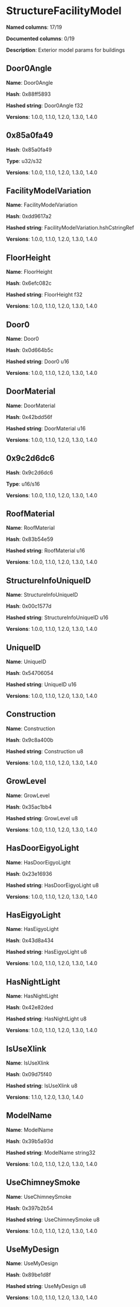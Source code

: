 # StructureFacilityModel
**Named columns**: 17/19

**Documented columns**: 0/19

**Description**: Exterior model params for buildings
## Door0Angle

**Name**: Door0Angle

**Hash**: 0x88ff5893

**Hashed string**: Door0Angle f32

**Versions**: 1.0.0, 1.1.0, 1.2.0, 1.3.0, 1.4.0

## 0x85a0fa49

**Hash**: 0x85a0fa49

**Type**: u32/s32

**Versions**: 1.0.0, 1.1.0, 1.2.0, 1.3.0, 1.4.0

## FacilityModelVariation

**Name**: FacilityModelVariation

**Hash**: 0xdd9617a2

**Hashed string**: FacilityModelVariation.hshCstringRef

**Versions**: 1.0.0, 1.1.0, 1.2.0, 1.3.0, 1.4.0

## FloorHeight

**Name**: FloorHeight

**Hash**: 0x6efc082c

**Hashed string**: FloorHeight f32

**Versions**: 1.0.0, 1.1.0, 1.2.0, 1.3.0, 1.4.0

## Door0

**Name**: Door0

**Hash**: 0x0d664b5c

**Hashed string**: Door0 u16

**Versions**: 1.0.0, 1.1.0, 1.2.0, 1.3.0, 1.4.0

## DoorMaterial

**Name**: DoorMaterial

**Hash**: 0x42bdd56f

**Hashed string**: DoorMaterial u16

**Versions**: 1.0.0, 1.1.0, 1.2.0, 1.3.0, 1.4.0

## 0x9c2d6dc6

**Hash**: 0x9c2d6dc6

**Type**: u16/s16

**Versions**: 1.0.0, 1.1.0, 1.2.0, 1.3.0, 1.4.0

## RoofMaterial

**Name**: RoofMaterial

**Hash**: 0x83b54e59

**Hashed string**: RoofMaterial u16

**Versions**: 1.0.0, 1.1.0, 1.2.0, 1.3.0, 1.4.0

## StructureInfoUniqueID

**Name**: StructureInfoUniqueID

**Hash**: 0x00c1577d

**Hashed string**: StructureInfoUniqueID u16

**Versions**: 1.0.0, 1.1.0, 1.2.0, 1.3.0, 1.4.0

## UniqueID

**Name**: UniqueID

**Hash**: 0x54706054

**Hashed string**: UniqueID u16

**Versions**: 1.0.0, 1.1.0, 1.2.0, 1.3.0, 1.4.0

## Construction

**Name**: Construction

**Hash**: 0x9c8a400b

**Hashed string**: Construction u8

**Versions**: 1.0.0, 1.1.0, 1.2.0, 1.3.0, 1.4.0

## GrowLevel

**Name**: GrowLevel

**Hash**: 0x35ac1bb4

**Hashed string**: GrowLevel u8

**Versions**: 1.0.0, 1.1.0, 1.2.0, 1.3.0, 1.4.0

## HasDoorEigyoLight

**Name**: HasDoorEigyoLight

**Hash**: 0x23e16936

**Hashed string**: HasDoorEigyoLight u8

**Versions**: 1.0.0, 1.1.0, 1.2.0, 1.3.0, 1.4.0

## HasEigyoLight

**Name**: HasEigyoLight

**Hash**: 0x43d8a434

**Hashed string**: HasEigyoLight u8

**Versions**: 1.0.0, 1.1.0, 1.2.0, 1.3.0, 1.4.0

## HasNightLight

**Name**: HasNightLight

**Hash**: 0x42e82ded

**Hashed string**: HasNightLight u8

**Versions**: 1.0.0, 1.1.0, 1.2.0, 1.3.0, 1.4.0

## IsUseXlink

**Name**: IsUseXlink

**Hash**: 0x09d75f40

**Hashed string**: IsUseXlink u8

**Versions**: 1.1.0, 1.2.0, 1.3.0, 1.4.0

## ModelName

**Name**: ModelName

**Hash**: 0x39b5a93d

**Hashed string**: ModelName string32

**Versions**: 1.0.0, 1.1.0, 1.2.0, 1.3.0, 1.4.0

## UseChimneySmoke

**Name**: UseChimneySmoke

**Hash**: 0x397b2b54

**Hashed string**: UseChimneySmoke u8

**Versions**: 1.0.0, 1.1.0, 1.2.0, 1.3.0, 1.4.0

## UseMyDesign

**Name**: UseMyDesign

**Hash**: 0x89be1d8f

**Hashed string**: UseMyDesign u8

**Versions**: 1.0.0, 1.1.0, 1.2.0, 1.3.0, 1.4.0

